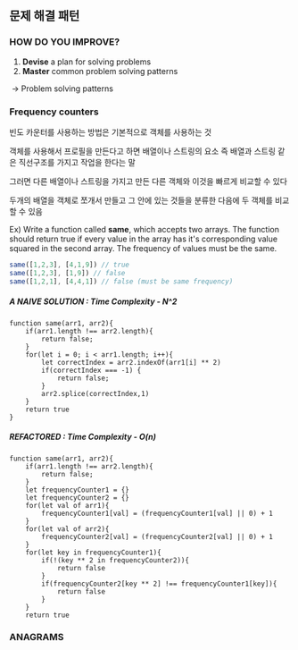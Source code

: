 ## 문제 해결 패턴



### HOW DO YOU IMPROVE?

1. **Devise** a plan for solving problems
2. **Master** common problem solving patterns

​		-> Problem solving patterns



### Frequency counters 

빈도 카운터를 사용하는 방법은 기본적으로 객체를 사용하는 것

객체를 사용해서 프로필을 만든다고 하면 배열이나 스트링의 요소 즉 배열과 스트링 같은 직선구조를 가지고 작업을 한다는 말

그러면 다른 배열이나 스트링을 가지고 만든 다른 객체와 이것을 빠르게 비교할 수 있다

두개의 배열을 객체로 쪼개서 만들고 그 안에 있는 것들을 분류한 다음에 두 객체를 비교할 수 있음



Ex) Write a function called **same**, which accepts two arrays. The function should return true if every value in the array has it's corresponding value squared in the second array. The frequency of values must be the same.

```js
same([1,2,3], [4,1,9]) // true
same([1,2,3], [1,9]) // false
same([1,2,1], [4,4,1]) // false (must be same frequency)
```

##### A NAIVE SOLUTION : Time Complexity - N^2

```
function same(arr1, arr2){
    if(arr1.length !== arr2.length){
        return false;
    }
    for(let i = 0; i < arr1.length; i++){
        let correctIndex = arr2.indexOf(arr1[i] ** 2)
        if(correctIndex === -1) {
            return false;
        }
        arr2.splice(correctIndex,1)
    }
    return true
}
```

##### REFACTORED : Time Complexity - O(n)

```
function same(arr1, arr2){
    if(arr1.length !== arr2.length){
        return false;
    }
    let frequencyCounter1 = {}
    let frequencyCounter2 = {}
    for(let val of arr1){
        frequencyCounter1[val] = (frequencyCounter1[val] || 0) + 1
    }
    for(let val of arr2){
        frequencyCounter2[val] = (frequencyCounter2[val] || 0) + 1        
    }
    for(let key in frequencyCounter1){
        if(!(key ** 2 in frequencyCounter2)){
            return false
        }
        if(frequencyCounter2[key ** 2] !== frequencyCounter1[key]){
            return false
        }
    }
    return true
```



### ANAGRAMS
